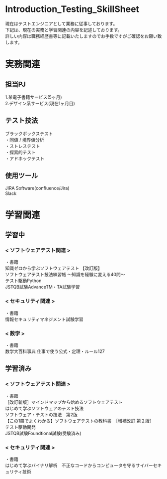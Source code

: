# Introduction_Testing_SkillSheet
現在はテストエンジニアとして業務に従事しております。<br>
下記は、現在の実務と学習関連の内容を記述しております。<br>
詳しい内容は職務経歴書等に記載いたしますのでお手数ですがご確認をお願い致します。<br>


# 実務関連
## 担当PJ
1.某電子書籍サービス(5ヶ月)<br>
2.デザイン系サービス(現在1ヶ月目)<br>

## テスト技法
ブラックボックステスト<br>
・同値 / 境界値分析<br>
・ストレステスト<br>
・探索的テスト<br>
・アドホックテスト<br>

## 使用ツール
JIRA Software(confluence/Jira)<br>
Slack<br>


# 学習関連
## 学習中
### < ソフトウェアテスト関連 >
・書籍<br>
知識ゼロから学ぶソフトウェアテスト 【改訂版】<br>
ソフトウェアテスト技法練習帳 ～知識を経験に変える40問～<br>
テスト駆動Python<br>
JSTQB試験AdvanceTM・TA試験学習<br>

### < セキュリティ関連 >
・書籍<br>
情報セキュリティマネジメント試験学習<br>

### < 数学 >
・書籍<br>
数学大百科事典 仕事で使う公式・定理・ルール127<br>

## 学習済み
### < ソフトウェアテスト関連 >
・書籍<br>
［改訂新版］マインドマップから始めるソフトウェアテスト<br>
はじめて学ぶソフトウェアのテスト技法<br>
ソフトウェア・テストの技法　第2版<br>
【この1冊でよくわかる】ソフトウェアテストの教科書　［増補改訂 第２版］<br>
テスト駆動開発<br>
JSTQB試験Foundtional試験(受験済み)<br>

### < セキュリティ関連 >
・書籍<br>
はじめて学ぶバイナリ解析　不正なコードからコンピュータを守るサイバーセキュリティ技術<br>
